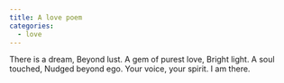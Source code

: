 ```yaml
---
title: A love poem
categories:
  - love
---
```


There is a dream,
Beyond lust.
A gem of purest love,
Bright light.
A soul touched,
Nudged beyond ego.
Your voice,
your spirit.
I am there.

